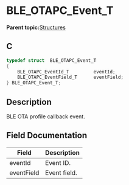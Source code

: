 # BLE\_OTAPC\_Event\_T

**Parent topic:**[Structures](GUID-F8D41958-4513-4D79-8AF8-05E34E981007.md)

## C

```c
typedef struct  BLE_OTAPC_Event_T
{
    BLE_OTAPC_EventId_T         eventId;
    BLE_OTAPC_EventField_T      eventField;
} BLE_OTAPC_Event_T;
```

## Description

BLE OTA profile callback event.

## Field Documentation

|Field|Description|
|-----|-----------|
|eventId|Event ID.|
|eventField|Event field.|

